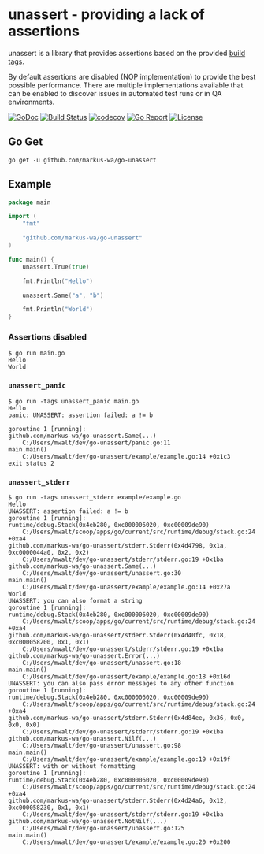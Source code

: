 # unassert - providing a lack of  assertions

unassert is a library that provides assertions based on the provided [build tags](https://www.digitalocean.com/community/tutorials/customizing-go-binaries-with-build-tags).

By default assertions are disabled (NOP implementation) to provide the best possible performance.
There are multiple implementations available that can be enabled to discover issues in automated test runs or in QA environments.

[![GoDoc](https://godoc.org/github.com/markus-wa/go-unassert?status.svg)](https://godoc.org/github.com/markus-wa/go-unassert)
[![Build Status](https://travis-ci.com/markus-wa/go-unassert.svg?branch=master)](https://travis-ci.com/markus-wa/go-unassert)
[![codecov](https://codecov.io/gh/markus-wa/go-unassert/branch/master/graph/badge.svg)](https://codecov.io/gh/markus-wa/go-unassert)
[![Go Report](https://goreportcard.com/badge/github.com/markus-wa/go-unassert)](https://goreportcard.com/report/github.com/markus-wa/go-unassert)
[![License](https://img.shields.io/badge/license-MIT-blue.svg?style=flat)](LICENSE.md)

## Go Get

    go get -u github.com/markus-wa/go-unassert

## Example

```go
package main

import (
    "fmt"

    "github.com/markus-wa/go-unassert"
)

func main() {
    unassert.True(true)

    fmt.Println("Hello")

    unassert.Same("a", "b")

    fmt.Println("World")
}
```

### Assertions disabled

```
$ go run main.go
Hello
World
```

### `unassert_panic`

```
$ go run -tags unassert_panic main.go
Hello
panic: UNASSERT: assertion failed: a != b

goroutine 1 [running]:
github.com/markus-wa/go-unassert.Same(...)
    C:/Users/mwalt/dev/go-unassert/panic.go:11
main.main()
    C:/Users/mwalt/dev/go-unassert/example/example.go:14 +0x1c3
exit status 2
```

### `unassert_stderr`

```
$ go run -tags unassert_stderr example/example.go
Hello
UNASSERT: assertion failed: a != b
goroutine 1 [running]:
runtime/debug.Stack(0x4eb280, 0xc000006020, 0xc00009de90)
    C:/Users/mwalt/scoop/apps/go/current/src/runtime/debug/stack.go:24 +0xa4
github.com/markus-wa/go-unassert/stderr.Stderr(0x4d4798, 0x1a, 0xc0000044a0, 0x2, 0x2)
    C:/Users/mwalt/dev/go-unassert/stderr/stderr.go:19 +0x1ba
github.com/markus-wa/go-unassert.Same(...)
    C:/Users/mwalt/dev/go-unassert/unassert.go:30
main.main()
    C:/Users/mwalt/dev/go-unassert/example/example.go:14 +0x27a
World
UNASSERT: you can also format a string
goroutine 1 [running]:
runtime/debug.Stack(0x4eb280, 0xc000006020, 0xc00009de90)
    C:/Users/mwalt/scoop/apps/go/current/src/runtime/debug/stack.go:24 +0xa4
github.com/markus-wa/go-unassert/stderr.Stderr(0x4d40fc, 0x18, 0xc000058200, 0x1, 0x1)
    C:/Users/mwalt/dev/go-unassert/stderr/stderr.go:19 +0x1ba
github.com/markus-wa/go-unassert.Error(...)
    C:/Users/mwalt/dev/go-unassert/unassert.go:18
main.main()
    C:/Users/mwalt/dev/go-unassert/example/example.go:18 +0x16d
UNASSERT: you can also pass error messages to any other function
goroutine 1 [running]:
runtime/debug.Stack(0x4eb280, 0xc000006020, 0xc00009de90)
    C:/Users/mwalt/scoop/apps/go/current/src/runtime/debug/stack.go:24 +0xa4
github.com/markus-wa/go-unassert/stderr.Stderr(0x4d84ee, 0x36, 0x0, 0x0, 0x0)
    C:/Users/mwalt/dev/go-unassert/stderr/stderr.go:19 +0x1ba
github.com/markus-wa/go-unassert.Nilf(...)
    C:/Users/mwalt/dev/go-unassert/unassert.go:98
main.main()
    C:/Users/mwalt/dev/go-unassert/example/example.go:19 +0x19f
UNASSERT: with or without formatting
goroutine 1 [running]:
runtime/debug.Stack(0x4eb280, 0xc000006020, 0xc00009de90)
    C:/Users/mwalt/scoop/apps/go/current/src/runtime/debug/stack.go:24 +0xa4
github.com/markus-wa/go-unassert/stderr.Stderr(0x4d24a6, 0x12, 0xc000058230, 0x1, 0x1)
    C:/Users/mwalt/dev/go-unassert/stderr/stderr.go:19 +0x1ba
github.com/markus-wa/go-unassert.NotNilf(...)
    C:/Users/mwalt/dev/go-unassert/unassert.go:125
main.main()
    C:/Users/mwalt/dev/go-unassert/example/example.go:20 +0x200
```
